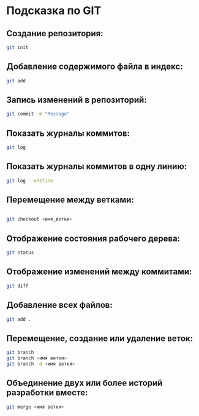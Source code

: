 # Подсказка по GIT

## Создание репозитория:
```sh
git init
```
## Добавление содержимого файла в индекс:
```sh
git add
```
## Запись изменений в репозиторий:
```sh
git commit -m "Message"
```
## Показать журналы коммитов:
```sh
git log
```
## Показать журналы коммитов в одну линию:
```sh
git log --oneline
```
## Перемещение между ветками:
```sh

git checkout <имя_ветки>

```
## Отображение состояния рабочего дерева:
```sh
git status
```
## Отображение изменений между коммитами:
```sh
git diff
```
## Добавление всех файлов:
```sh
git add .
```
## Перемещение, создание или удаление веток:
```sh
git branch
git branch <имя ветки>
git branch -d <имя ветки>
```
## Объединение двух или более историй разработки вместе:
```sh
git merge <имя ветки>
```
